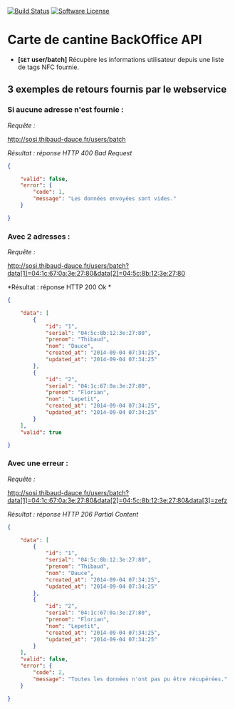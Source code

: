 [![Build Status](https://img.shields.io/travis/ThibaudDauce/SOSILeoCard/master.svg?style=flat)](https://travis-ci.org/ThibaudDauce/SOSILeoCard)
[![Software License](https://img.shields.io/badge/license-MIT-brightgreen.svg?style=flat)](LICENSE.md)

# Carte de cantine BackOffice API

- **[<code>GET</code> user/batch]** Récupère les informations utilisateur depuis une liste de tags NFC fournie.

## 3 exemples de retours fournis par le webservice

### Si aucune adresse n'est fournie :

*Requête :*

http://sosi.thibaud-dauce.fr/users/batch

*Résultat : réponse HTTP 400 Bad Request*

```json
{

    "valid": false,
    "error": {
        "code": 1,
        "message": "Les données envoyées sont vides."
    }

}
```

### Avec 2 adresses :

*Requête :*

http://sosi.thibaud-dauce.fr/users/batch?data[1]=04:1c:67:0a:3e:27:80&data[2]=04:5c:8b:12:3e:27:80

*Résultat : réponse HTTP 200 Ok *

```json
{

    "data": [
        {
            "id": "1",
            "serial": "04:5c:8b:12:3e:27:80",
            "prenom": "Thibaud",
            "nom": "Dauce",
            "created_at": "2014-09-04 07:34:25",
            "updated_at": "2014-09-04 07:34:25"
        },
        {
            "id": "2",
            "serial": "04:1c:67:0a:3e:27:80",
            "prenom": "Florian",
            "nom": "Lepetit",
            "created_at": "2014-09-04 07:34:25",
            "updated_at": "2014-09-04 07:34:25"
        }
    ],
    "valid": true

}
```

### Avec une erreur :

*Requête :*

http://sosi.thibaud-dauce.fr/users/batch?data[1]=04:1c:67:0a:3e:27:80&data[2]=04:5c:8b:12:3e:27:80&data[3]=zefz

*Résultat : réponse HTTP 206 Partial Content*

```json
{

    "data": [
        {
            "id": "1",
            "serial": "04:5c:8b:12:3e:27:80",
            "prenom": "Thibaud",
            "nom": "Dauce",
            "created_at": "2014-09-04 07:34:25",
            "updated_at": "2014-09-04 07:34:25"
        },
        {
            "id": "2",
            "serial": "04:1c:67:0a:3e:27:80",
            "prenom": "Florian",
            "nom": "Lepetit",
            "created_at": "2014-09-04 07:34:25",
            "updated_at": "2014-09-04 07:34:25"
        }
    ],
    "valid": false,
    "error": {
        "code": 2,
        "message": "Toutes les données n'ont pas pu être récupérées."
    }

}
```
